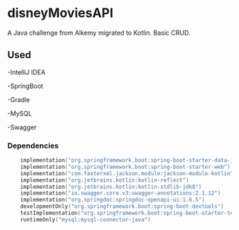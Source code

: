 # disneyMoviesAPI

A Java challenge from Alkemy migrated to Kotlin. Basic CRUD.

## Used

-IntelliJ IDEA

-SpringBoot

-Gradle

-MySQL

-Swagger


### Dependencies
```kotlin
	implementation("org.springframework.boot:spring-boot-starter-data-jpa")
	implementation("org.springframework.boot:spring-boot-starter-web")
	implementation("com.fasterxml.jackson.module:jackson-module-kotlin")
	implementation("org.jetbrains.kotlin:kotlin-reflect")
	implementation("org.jetbrains.kotlin:kotlin-stdlib-jdk8")
	implementation("io.swagger.core.v3:swagger-annotations:2.1.12")
	implementation("org.springdoc:springdoc-openapi-ui:1.6.5")
	developmentOnly("org.springframework.boot:spring-boot-devtools")
	testImplementation("org.springframework.boot:spring-boot-starter-test")
	runtimeOnly("mysql:mysql-connector-java")
  ```
  
